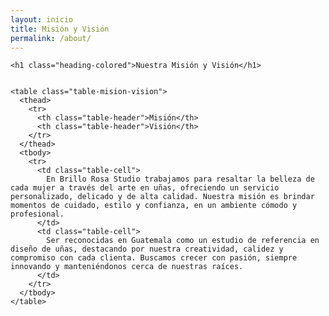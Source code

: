 ```yaml
---
layout: inicio
title: Misión y Visión
permalink: /about/
---
```



<div class="wrapper">

  
  <main class="page-content">

    
    <h1 class="heading-colored">Nuestra Misión y Visión</h1>

   
    <table class="table-mision-vision">
      <thead>
        <tr>
          <th class="table-header">Misión</th>
          <th class="table-header">Visión</th>
        </tr>
      </thead>
      <tbody>
        <tr>
          <td class="table-cell">
            En Brillo Rosa Studio trabajamos para resaltar la belleza de cada mujer a través del arte en uñas, ofreciendo un servicio personalizado, delicado y de alta calidad. Nuestra misión es brindar momentos de cuidado, estilo y confianza, en un ambiente cómodo y profesional.
          </td>
          <td class="table-cell">
            Ser reconocidas en Guatemala como un estudio de referencia en diseño de uñas, destacando por nuestra creatividad, calidez y compromiso con cada clienta. Buscamos crecer con pasión, siempre innovando y manteniéndonos cerca de nuestras raíces.
          </td>
        </tr>
      </tbody>
    </table>

  </main>
</div>
